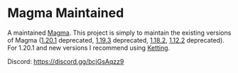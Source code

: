 # Magma Maintained
A maintained [Magma](https://magmafoundation.org/). This project is simply to maintain the existing versions of Magma ([1.20.1](https://github.com/magmamaintained/Magma-1.20.1) deprecated, [1.19.3](https://github.com/magmamaintained/Magma-1.19.3) deprecated, [1.18.2](https://github.com/magmamaintained/Magma-1.18.2), [1.12.2](https://github.com/magmamaintained/Magma-1.12.2) deprecated). For 1.20.1 and new versions I recommend using [Ketting](https://github.com/kettingpowered).

Discord: https://discord.gg/bcjGsAqzz9

